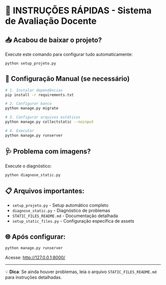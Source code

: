 # 🚀 INSTRUÇÕES RÁPIDAS - Sistema de Avaliação Docente

## 📥 Acabou de baixar o projeto?

Execute este comando para configurar tudo automaticamente:

```bash
python setup_projeto.py
```

## 🔧 Configuração Manual (se necessário)

```bash
# 1. Instalar dependências
pip install -r requirements.txt

# 2. Configurar banco
python manage.py migrate

# 3. Configurar arquivos estáticos
python manage.py collectstatic --noinput

# 4. Executar
python manage.py runserver
```

## 🩺 Problema com imagens?

Execute o diagnóstico:

```bash
python diagnose_static.py
```

## 📋 Arquivos importantes:

- `setup_projeto.py` - Setup automático completo
- `diagnose_static.py` - Diagnóstico de problemas
- `STATIC_FILES_README.md` - Documentação detalhada
- `setup_static_files.py` - Configuração específica de assets

## 🌐 Após configurar:

```bash
python manage.py runserver
```

Acesse: http://127.0.0.1:8000/

---

💡 **Dica**: Se ainda houver problemas, leia o arquivo `STATIC_FILES_README.md` para instruções detalhadas.

